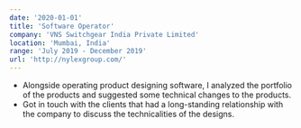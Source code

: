 ```yaml
---
date: '2020-01-01'
title: 'Software Operator'
company: 'VNS Switchgear India Private Limited'
location: 'Mumbai, India'
range: 'July 2019 - December 2019'
url: 'http://nylexgroup.com/'
---
```


- Alongside operating product designing software, I analyzed the portfolio of the products and suggested some technical changes to the products.
- Got in touch with the clients that had a long-standing relationship with the company to discuss the technicalities of the designs.
